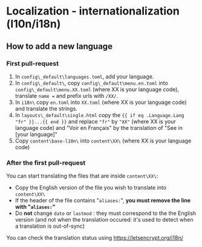 
# Localization - internationalization (l10n/i18n)

## How to add a new language

### First pull-request

1. In `config\_default\languages.toml`, add your language.
2. In `config\_default\`, copy `config\_default\menu.en.toml` into `config\_default\menu.XX.toml` (where XX is your language code), translate `name =` and prefix urls with `/XX/`.
3. In `i18n\` copy `en.toml` into `XX.toml` (where XX is your language code) and translate the strings.
4. In `layouts\_default\single.html` copy the `{{ if eq .Language.Lang "fr" }}...{{ end }}` and replace `"fr"` by `"XX"` (where XX is your language code) and "Voir en Français" by the translation of "See in [your language]"
5. Copy `content\base-l10n\` into `content\XX\` (where XX is your language code)

### After the first pull-request

You can start translating the files that are inside `content\XX\`:

* Copy the English version of the file you wish to translate into `content\XX\`
* If the header of the file contains "`aliases:`", **you must remove the line with "`aliases:`"**
* Do **not** change `date` or `lastmod` : they must correspond to the the English version (and not when the translation occured: it's used to detect when a translation is out-of-sync)

You can check the translation status using https://letsencrypt.org/i18n/

